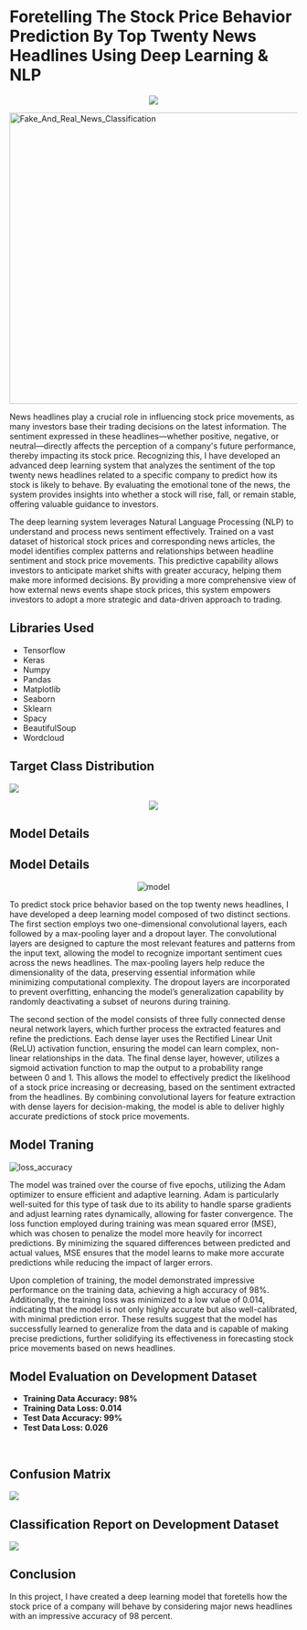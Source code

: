 # Foretelling The Stock Price Behavior Prediction By Top Twenty News Headlines Using Deep Learning & NLP
<p align="center">
<a href="https://nbviewer.jupyter.org/github/NavinBondade/Foretelling-The-Stock-Price-Behavior-With-Major-News-Headlines/blob/main/Notebook/stock_price_behavior_prediction%20%282%29.ipynb" target="_blank">
  <img align="center"  src="https://github.com/NavinBondade/Distinguishing-Fake-And-Real-News-With-Deep-Learning/blob/main/Graphs/button_if-github-fails-to-load-the-notebook-click-here%20(4).png?raw=true"/>
</a>
</p>
<img src="https://www.thestreet.com/.image/t_share/MTcwMDkyODc4NDY5NTM5MTAy/stock-price-lead.jpg" alt="Fake_And_Real_News_Classification" width="970" height="510">
<p>News headlines play a crucial role in influencing stock price movements, as many investors base their trading decisions on the latest information. The sentiment expressed in these headlines—whether positive, negative, or neutral—directly affects the perception of a company's future performance, thereby impacting its stock price. Recognizing this, I have developed an advanced deep learning system that analyzes the sentiment of the top twenty news headlines related to a specific company to predict how its stock is likely to behave. By evaluating the emotional tone of the news, the system provides insights into whether a stock will rise, fall, or remain stable, offering valuable guidance to investors.

The deep learning system leverages Natural Language Processing (NLP) to understand and process news sentiment effectively. Trained on a vast dataset of historical stock prices and corresponding news articles, the model identifies complex patterns and relationships between headline sentiment and stock price movements. This predictive capability allows investors to anticipate market shifts with greater accuracy, helping them make more informed decisions. By providing a more comprehensive view of how external news events shape stock prices, this system empowers investors to adopt a more strategic and data-driven approach to trading.</p>
<h2>Libraries Used</h2>
<ul>
  <li>Tensorflow</li>
  <li>Keras</li>
  <li>Numpy</li>
  <li>Pandas </li>
  <li>Matplotlib</li>
  <li>Seaborn</li>
  <li>Sklearn</li>
  <li>Spacy</li>
  <li>BeautifulSoup</li>
  <li>Wordcloud</li>
</ul>
<h2>Target Class Distribution</h2>
<img src="https://github.com/NavinBondade/Foretelling-The-Stock-Price-Behavior-With-Major-News-Headlines/blob/main/Graphs%20%26%20Pictures/Distribution%20Of%20Dependent%20Variable.png">
<br>
<p align="center"> 
<img src="https://github.com/NavinBondade/Foretelling-The-Stock-Price-Behavior-With-Major-News-Headlines/blob/main/Graphs%20%26%20Pictures/Distribution%20Of%20Dependent%20Variable%20In%20Percentage.png">
</p>    
<h2>Model Details</h2>
<h2>Model Details</h2>
<p align="center">
<img src="https://github.com/NavinBondade/Foretelling-The-Stock-Price-Behavior-With-Major-News-Headlines/blob/main/Graphs%20&%20Pictures/model.png" alt="model" >
</p>
<p>
To predict stock price behavior based on the top twenty news headlines, I have developed a deep learning model composed of two distinct sections. The first section employs two one-dimensional convolutional layers, each followed by a max-pooling layer and a dropout layer. The convolutional layers are designed to capture the most relevant features and patterns from the input text, allowing the model to recognize important sentiment cues across the news headlines. The max-pooling layers help reduce the dimensionality of the data, preserving essential information while minimizing computational complexity. The dropout layers are incorporated to prevent overfitting, enhancing the model’s generalization capability by randomly deactivating a subset of neurons during training.

The second section of the model consists of three fully connected dense neural network layers, which further process the extracted features and refine the predictions. Each dense layer uses the Rectified Linear Unit (ReLU) activation function, ensuring the model can learn complex, non-linear relationships in the data. The final dense layer, however, utilizes a sigmoid activation function to map the output to a probability range between 0 and 1. This allows the model to effectively predict the likelihood of a stock price increasing or decreasing, based on the sentiment extracted from the headlines. By combining convolutional layers for feature extraction with dense layers for decision-making, the model is able to deliver highly accurate predictions of stock price movements.</p>
<h2>Model Traning</h2>
<img src="https://github.com/NavinBondade/Foretelling-The-Stock-Price-Behavior-With-Major-News-Headlines/blob/main/Graphs%20%26%20Pictures/loss-accuracy.png" alt="loss_accuracy">
<p>The model was trained over the course of five epochs, utilizing the Adam optimizer to ensure efficient and adaptive learning. Adam is particularly well-suited for this type of task due to its ability to handle sparse gradients and adjust learning rates dynamically, allowing for faster convergence. The loss function employed during training was mean squared error (MSE), which was chosen to penalize the model more heavily for incorrect predictions. By minimizing the squared differences between predicted and actual values, MSE ensures that the model learns to make more accurate predictions while reducing the impact of larger errors.

Upon completion of training, the model demonstrated impressive performance on the training data, achieving a high accuracy of 98%. Additionally, the training loss was minimized to a low value of 0.014, indicating that the model is not only highly accurate but also well-calibrated, with minimal prediction error. These results suggest that the model has successfully learned to generalize from the data and is capable of making precise predictions, further solidifying its effectiveness in forecasting stock price movements based on news headlines.</p>

<h2>Model Evaluation on Development Dataset</h2>
<ul>
  <li><b>Training Data Accuracy: 98%</b></li>
  <li><b>Training Data Loss: 0.014</b></li> 
  <li><b>Test Data Accuracy: 99%</b></li>
  <li><b>Test Data Loss: 0.026</b></li> 
</ul>
<br>
<h2>Confusion Matrix</h2>
<img src="https://github.com/NavinBondade/Foretelling-The-Stock-Price-Behavior-With-Major-News-Headlines/blob/main/Graphs%20%26%20Pictures/Confusion%20Matrix.png">
<h2>Classification Report on Development Dataset</h2>
<img src="https://github.com/NavinBondade/Foretelling-The-Stock-Price-Behavior-With-Major-News-Headlines/blob/main/Graphs%20%26%20Pictures/Classification%20Report.png">   
<h2>Conclusion</h2>
<p>In this project, I have created a deep learning model that foretells how the stock price of a company will behave by considering major news headlines with an impressive accuracy of 98 percent.</p>

